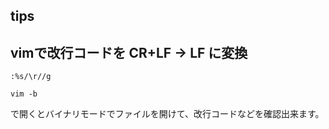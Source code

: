 tips
---

## vimで改行コードを CR+LF -> LF に変換

```
:%s/\r//g
```

```
vim -b
```

で開くとバイナリモードでファイルを開けて、改行コードなどを確認出来ます。
